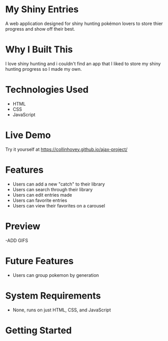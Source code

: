 # My Shiny Entries

A web application designed for shiny hunting pokémon lovers to store thier progress and show off their best.

# Why I Built This

I love shiny hunting and i couldn't find an app that I liked to store my shiny hunting progress so I made my own.

# Technologies Used

- HTML
- CSS
- JavaScript

# Live Demo

Try it yourself at https://collinhovey.github.io/ajax-project/

# Features

- Users can add a new "catch" to their library
- Users can search through their library
- Users can edit entries made
- Users can favorite entries
- Users can view their favorites on a carousel

# Preview

-ADD GIFS

# Future Features

- Users can group pokemon by generation

# System Requirements

- None, runs on just HTML, CSS, and JavaScript

# Getting Started
